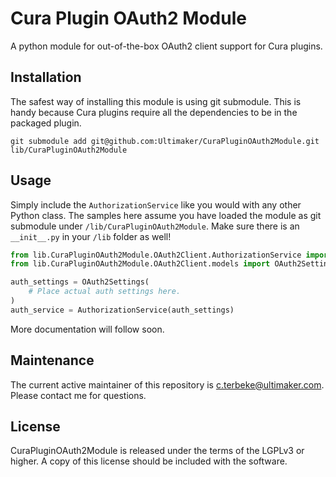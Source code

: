 # Cura Plugin OAuth2 Module
A python module for out-of-the-box OAuth2 client support for Cura plugins.

## Installation
The safest way of installing this module is using git submodule.
This is handy because Cura plugins require all the dependencies to be in the packaged plugin.

```
git submodule add git@github.com:Ultimaker/CuraPluginOAuth2Module.git lib/CuraPluginOAuth2Module
```

## Usage
Simply include the `AuthorizationService` like you would with any other Python class.
The samples here assume you have loaded the module as git submodule under `/lib/CuraPluginOAuth2Module`.
Make sure there is an `__init__.py` in your `/lib` folder as well!

```python
from lib.CuraPluginOAuth2Module.OAuth2Client.AuthorizationService import AuthorizationService
from lib.CuraPluginOAuth2Module.OAuth2Client.models import OAuth2Settings

auth_settings = OAuth2Settings(
    # Place actual auth settings here.
)
auth_service = AuthorizationService(auth_settings)
```

More documentation will follow soon.

## Maintenance
The current active maintainer of this repository is <c.terbeke@ultimaker.com>. Please contact me for questions.

## License
CuraPluginOAuth2Module is released under the terms of the LGPLv3 or higher.
A copy of this license should be included with the software.
